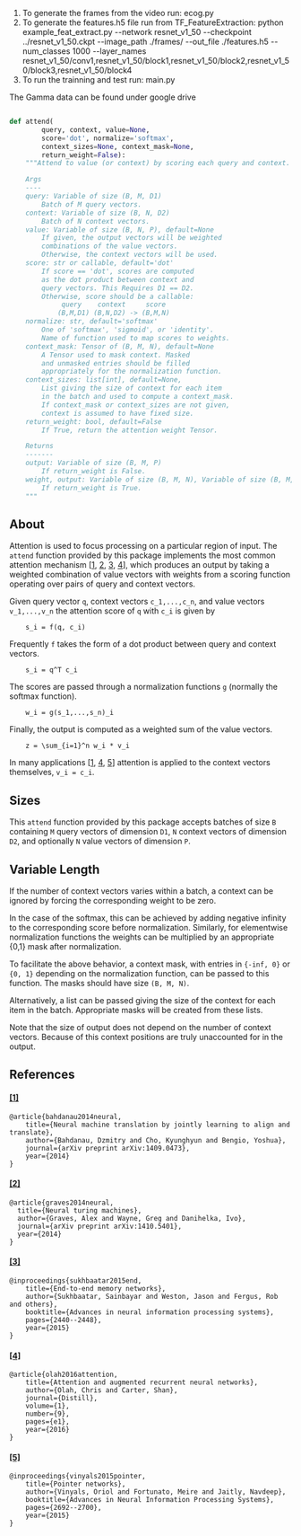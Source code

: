 

1) To generate the frames from the video run: ecog.py
2) To generate the features.h5 file run from TF_FeatureExtraction:
python example_feat_extract.py --network resnet_v1_50 --checkpoint ../resnet_v1_50.ckpt --image_path ./frames/ --out_file ./features.h5 --num_classes 1000 --layer_names resnet_v1_50/conv1,resnet_v1_50/block1,resnet_v1_50/block2,resnet_v1_50/block3,resnet_v1_50/block4
3) To run the trainning and test run: main.py

The Gamma data can be found under google drive

```python

def attend(
        query, context, value=None,
        score='dot', normalize='softmax',
        context_sizes=None, context_mask=None,
        return_weight=False):
    """Attend to value (or context) by scoring each query and context.

    Args
    ----
    query: Variable of size (B, M, D1)
        Batch of M query vectors.
    context: Variable of size (B, N, D2)
        Batch of N context vectors.
    value: Variable of size (B, N, P), default=None
        If given, the output vectors will be weighted
        combinations of the value vectors.
        Otherwise, the context vectors will be used.
    score: str or callable, default='dot'
        If score == 'dot', scores are computed
        as the dot product between context and
        query vectors. This Requires D1 == D2.
        Otherwise, score should be a callable:
             query    context     score
            (B,M,D1) (B,N,D2) -> (B,M,N)
    normalize: str, default='softmax'
        One of 'softmax', 'sigmoid', or 'identity'.
        Name of function used to map scores to weights.
    context_mask: Tensor of (B, M, N), default=None
        A Tensor used to mask context. Masked
        and unmasked entries should be filled 
        appropriately for the normalization function.
    context_sizes: list[int], default=None,
        List giving the size of context for each item
        in the batch and used to compute a context_mask.
        If context_mask or context_sizes are not given,
        context is assumed to have fixed size.
    return_weight: bool, default=False
        If True, return the attention weight Tensor.

    Returns
    -------
    output: Variable of size (B, M, P)
        If return_weight is False.
    weight, output: Variable of size (B, M, N), Variable of size (B, M, P)
        If return_weight is True.
    """
```

About
-----
Attention is used to focus processing on a particular region of input.
The `attend` function provided by this package implements the most
common attention mechanism [[1](#1), [2](#2), [3](#3), [4](#4)], which produces
an output by taking a weighted combination of value vectors with weights
from a scoring function operating over pairs of query and context vectors.

Given query vector `q`, context vectors `c_1,...,c_n`, and value vectors
`v_1,...,v_n` the attention score of `q` with `c_i` is given by

```
    s_i = f(q, c_i)
```

Frequently `f` takes the form of a dot product between query and context vectors.

```
    s_i = q^T c_i
```

The scores are passed through a normalization functions `g` (normally the softmax function).

```
    w_i = g(s_1,...,s_n)_i
```

Finally, the output is computed as a weighted sum
of the value vectors.

```
    z = \sum_{i=1}^n w_i * v_i
```

In many applications [[1](#1), [4](#4), [5](#5)] attention is applied
to the context vectors themselves, `v_i = c_i`.

Sizes
-----
This `attend` function provided by this package accepts
batches of size `B` containing
`M` query vectors of dimension `D1`, 
`N` context vectors of dimension `D2`, 
and optionally `N` value vectors of dimension `P`.

Variable Length
---------------
If the number of context vectors varies within a batch, a context
can be ignored by forcing the corresponding weight to be zero.

In the case of the softmax, this can be achieved by adding negative
infinity to the corresponding score before normalization.
Similarly, for elementwise normalization functions the weights can
be multiplied by an appropriate {0,1} mask after normalization.

To facilitate the above behavior, a context mask, with entries
in `{-inf, 0}` or `{0, 1}` depending on the normalization function,
can be passed to this function. The masks should have size `(B, M, N)`.

Alternatively, a list can be passed giving the size of the context for
each item in the batch. Appropriate masks will be created from these lists.

Note that the size of output does not depend on the number of context vectors.
Because of this context positions are truly unaccounted for in the output.

References
----------
#### [[1]](https://arxiv.org/abs/1409.0473)

    @article{bahdanau2014neural,
        title={Neural machine translation by jointly learning to align and translate},
        author={Bahdanau, Dzmitry and Cho, Kyunghyun and Bengio, Yoshua},
        journal={arXiv preprint arXiv:1409.0473},
        year={2014}
    }

#### [[2]](https://arxiv.org/abs/1410.5401)
    @article{graves2014neural,
      title={Neural turing machines},
      author={Graves, Alex and Wayne, Greg and Danihelka, Ivo},
      journal={arXiv preprint arXiv:1410.5401},
      year={2014}
    }

#### [[3]](https://arxiv.org/abs/1503.08895)

    @inproceedings{sukhbaatar2015end,
        title={End-to-end memory networks},
        author={Sukhbaatar, Sainbayar and Weston, Jason and Fergus, Rob and others},
        booktitle={Advances in neural information processing systems},
        pages={2440--2448},
        year={2015}
    }

#### [[4]](https://distill.pub/2016/augmented-rnns/)

    @article{olah2016attention,
        title={Attention and augmented recurrent neural networks},
        author={Olah, Chris and Carter, Shan},
        journal={Distill},
        volume={1},
        number={9},
        pages={e1},
        year={2016}
    }

#### [[5]](https://arxiv.org/abs/1506.03134)

    @inproceedings{vinyals2015pointer,
        title={Pointer networks},
        author={Vinyals, Oriol and Fortunato, Meire and Jaitly, Navdeep},
        booktitle={Advances in Neural Information Processing Systems},
        pages={2692--2700},
        year={2015}
    }
